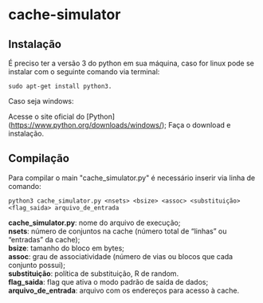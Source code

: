# cache-simulator

## Instalação 
É preciso ter a versão 3 do python em sua máquina, caso for linux pode se instalar com o seguinte comando via terminal:
```
sudo apt-get install python3.
```

Caso seja windows:

Acesse o site oficial do [Python] (https://www.python.org/downloads/windows/);
Faça o download e instalação.

## Compilação
Para compilar o main "cache_simulator.py" é necessário inserir via linha de comando:
```
python3 cache_simulator.py <nsets> <bsize> <assoc> <substituição> <flag_saida> arquivo_de_entrada
```

**cache_simulator.py**: nome do arquivo de execução; <br /> 
**nsets**: número de conjuntos na cache (número total de “linhas” ou “entradas” da cache); <br /> 
**bsize**: tamanho do bloco em bytes; <br /> 
**assoc**: grau de associatividade (número de vias ou blocos que cada conjunto possui); <br /> 
**substituição**:  política de substituição, R de random. <br /> 
**flag_saida**: flag que ativa o modo padrão de saída de dados; <br /> 
**arquivo_de_entrada**: arquivo com os endereços para acesso à cache.

